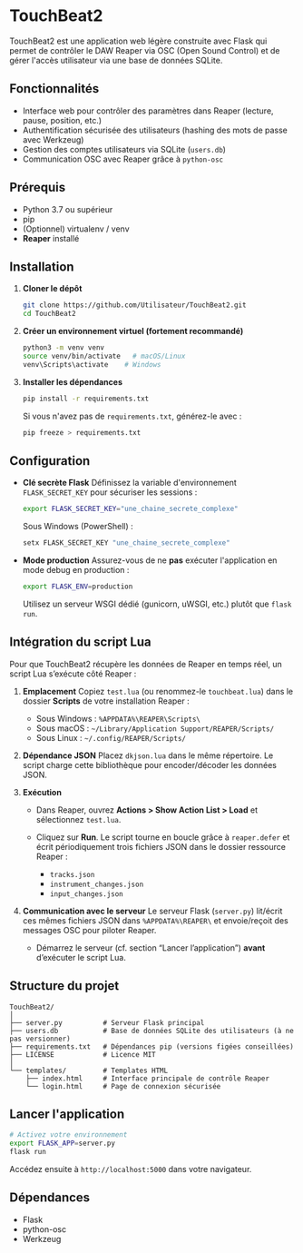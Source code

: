 # TouchBeat2

TouchBeat2 est une application web légère construite avec Flask qui permet de contrôler le DAW Reaper via OSC (Open Sound Control) et de gérer l'accès utilisateur via une base de données SQLite.

## Fonctionnalités

* Interface web pour contrôler des paramètres dans Reaper (lecture, pause, position, etc.)
* Authentification sécurisée des utilisateurs (hashing des mots de passe avec Werkzeug)
* Gestion des comptes utilisateurs via SQLite (`users.db`)
* Communication OSC avec Reaper grâce à `python-osc`

## Prérequis

* Python 3.7 ou supérieur
* pip
* (Optionnel) virtualenv / venv
* **Reaper** installé

## Installation

1. **Cloner le dépôt**

   ```bash
   git clone https://github.com/Utilisateur/TouchBeat2.git
   cd TouchBeat2
   ```

2. **Créer un environnement virtuel (fortement recommandé)**

   ```bash
   python3 -m venv venv
   source venv/bin/activate   # macOS/Linux
   venv\Scripts\activate    # Windows
   ```

3. **Installer les dépendances**

   ```bash
   pip install -r requirements.txt
   ```

   Si vous n'avez pas de `requirements.txt`, générez-le avec :

   ```bash
   pip freeze > requirements.txt
   ```

## Configuration

* **Clé secrète Flask**
  Définissez la variable d'environnement `FLASK_SECRET_KEY` pour sécuriser les sessions :

  ```bash
  export FLASK_SECRET_KEY="une_chaine_secrete_complexe"
  ```

  Sous Windows (PowerShell) :

  ```powershell
  setx FLASK_SECRET_KEY "une_chaine_secrete_complexe"
  ```

* **Mode production**
  Assurez-vous de ne **pas** exécuter l'application en mode debug en production :

  ```bash
  export FLASK_ENV=production
  ```

  Utilisez un serveur WSGI dédié (gunicorn, uWSGI, etc.) plutôt que `flask run`.

## Intégration du script Lua

Pour que TouchBeat2 récupère les données de Reaper en temps réel, un script Lua s’exécute côté Reaper :

1. **Emplacement**
   Copiez `test.lua` (ou renommez-le `touchbeat.lua`) dans le dossier **Scripts** de votre installation Reaper :

   * Sous Windows : `%APPDATA%\REAPER\Scripts\`
   * Sous macOS : `~/Library/Application Support/REAPER/Scripts/`
   * Sous Linux : `~/.config/REAPER/Scripts/`

2. **Dépendance JSON**
   Placez `dkjson.lua` dans le même répertoire. Le script charge cette bibliothèque pour encoder/décoder les données JSON.

3. **Exécution**

   * Dans Reaper, ouvrez **Actions > Show Action List > Load** et sélectionnez `test.lua`.
   * Cliquez sur **Run**. Le script tourne en boucle grâce à `reaper.defer` et écrit périodiquement trois fichiers JSON dans le dossier ressource Reaper :

     * `tracks.json`
     * `instrument_changes.json`
     * `input_changes.json`

4. **Communication avec le serveur**
   Le serveur Flask (`server.py`) lit/écrit ces mêmes fichiers JSON dans `%APPDATA%\REAPER\` et envoie/reçoit des messages OSC pour piloter Reaper.

   * Démarrez le serveur (cf. section “Lancer l’application”) **avant** d’exécuter le script Lua.

## Structure du projet

```
TouchBeat2/
│
├── server.py          # Serveur Flask principal
├── users.db           # Base de données SQLite des utilisateurs (à ne pas versionner)
├── requirements.txt   # Dépendances pip (versions figées conseillées)
├── LICENSE            # Licence MIT
│
└── templates/         # Templates HTML
    ├── index.html     # Interface principale de contrôle Reaper
    └── login.html     # Page de connexion sécurisée
```

## Lancer l'application

```bash
# Activez votre environnement
export FLASK_APP=server.py
flask run
```

Accédez ensuite à `http://localhost:5000` dans votre navigateur.

## Dépendances

* Flask
* python-osc
* Werkzeug


